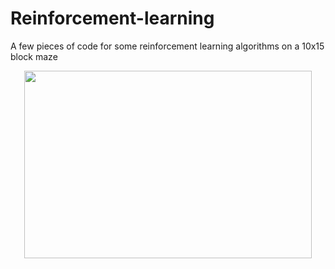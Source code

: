 # Reinforcement-learning
A few pieces of code for some reinforcement learning algorithms on a 10x15 block maze
<p align="center">
  <img width="460" height="300" src="https://user-images.githubusercontent.com/34643237/118353984-2876cd00-b569-11eb-8f3f-cdcfb5f4627c.png">
  <p>
